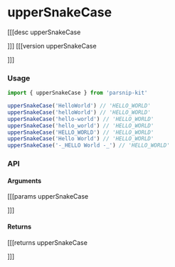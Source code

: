 # upperSnakeCase
[[[desc upperSnakeCase

]]]
[[[version upperSnakeCase
  
]]]
### Usage

```ts
import { upperSnakeCase } from 'parsnip-kit'

upperSnakeCase('HelloWorld') // 'HELLO_WORLD'
upperSnakeCase('helloWorld') // 'HELLO_WORLD'
upperSnakeCase('hello-world') // 'HELLO_WORLD'
upperSnakeCase('hello_world') // 'HELLO_WORLD'
upperSnakeCase('HELLO_WORLD') // 'HELLO_WORLD'
upperSnakeCase('Hello World') // 'HELLO_WORLD'
upperSnakeCase('-_HELLO World -_') // 'HELLO_WORLD'
```


### API

#### Arguments
[[[params upperSnakeCase

]]]
#### Returns
[[[returns upperSnakeCase

]]]